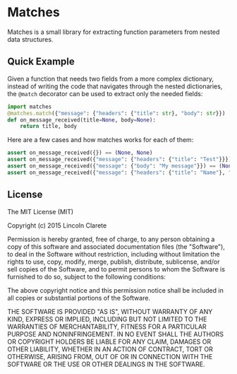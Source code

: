 # Matches

Matches is a small library for extracting function parameters from
nested data structures.

## Quick Example

Given a function that needs two fields from a more complex dictionary,
instead of writing the code that navigates through the nested
dictionaries, the `@match` decorator can be used to extract only the
needed fields:

```python
import matches
@matches.match({"message": {"headers": {"title": str}, "body": str}})
def on_message_received(title=None, body=None):
    return title, body
```

Here are a few cases and how matches works for each of them:

```python
assert on_message_received({}) == (None, None)
assert on_message_received({"message": {"headers": {"title": "Test"}}}) == ("Test", None)
assert on_message_received({"message": {"body": "My message"}}) == (None, "My message")
assert on_message_received({"message": {"headers": {"title": "Name"}, "body": "Content"}}) == ("Name", "Content")
```

## License

The MIT License (MIT)

Copyright (c) 2015 Lincoln Clarete

Permission is hereby granted, free of charge, to any person obtaining a copy
of this software and associated documentation files (the "Software"), to deal
in the Software without restriction, including without limitation the rights
to use, copy, modify, merge, publish, distribute, sublicense, and/or sell
copies of the Software, and to permit persons to whom the Software is
furnished to do so, subject to the following conditions:

The above copyright notice and this permission notice shall be included in all
copies or substantial portions of the Software.

THE SOFTWARE IS PROVIDED "AS IS", WITHOUT WARRANTY OF ANY KIND, EXPRESS OR
IMPLIED, INCLUDING BUT NOT LIMITED TO THE WARRANTIES OF MERCHANTABILITY,
FITNESS FOR A PARTICULAR PURPOSE AND NONINFRINGEMENT. IN NO EVENT SHALL THE
AUTHORS OR COPYRIGHT HOLDERS BE LIABLE FOR ANY CLAIM, DAMAGES OR OTHER
LIABILITY, WHETHER IN AN ACTION OF CONTRACT, TORT OR OTHERWISE, ARISING FROM,
OUT OF OR IN CONNECTION WITH THE SOFTWARE OR THE USE OR OTHER DEALINGS IN THE
SOFTWARE.
